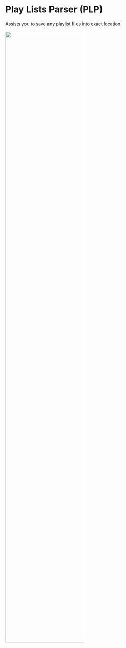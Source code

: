 # Play Lists Parser (PLP)
Assists you to save any playlist files into exact location.<br/>
<br/>
<img src="https://user-images.githubusercontent.com/1889961/40048449-ef5099f4-583a-11e8-8c40-db81b1c5263f.png" width="70%"></img> <br/>
